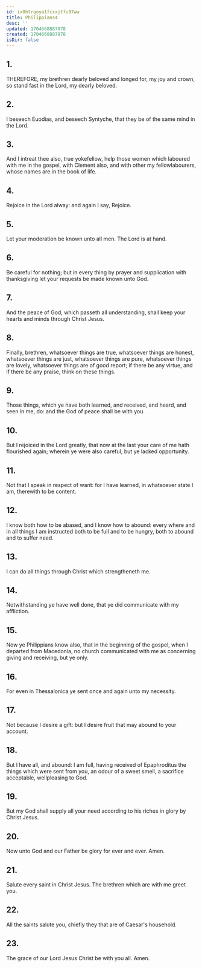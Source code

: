 ```yaml
---
id: ix0btrqoya1fcxxjtfu97ww
title: Philippians4
desc: ''
updated: 1704668887078
created: 1704668887078
isDir: false
---
```

## 1.
THEREFORE, my brethren dearly beloved and longed for, my joy and crown, so stand fast in the Lord, my dearly beloved.
## 2.
I beseech Euodias, and beseech Syntyche, that they be of the same mind in the Lord.
## 3.
And I intreat thee also, true yokefellow, help those women which laboured with me in the gospel, with Clement also, and with other my fellowlabourers, whose names are in the book of life.
## 4.
Rejoice in the Lord alway: and again I say, Rejoice.
## 5.
Let your moderation be known unto all men. The Lord is at hand.
## 6.
Be careful for nothing; but in every thing by prayer and supplication with thanksgiving let your requests be made known unto God.
## 7.
And the peace of God, which passeth all understanding, shall keep your hearts and minds through Christ Jesus.
## 8.
Finally, brethren, whatsoever things are true, whatsoever things are honest, whatsoever things are just, whatsoever things are pure, whatsoever things are lovely, whatsoever things are of good report; if there be any virtue, and if there be any praise, think on these things.
## 9.
Those things, which ye have both learned, and received, and heard, and seen in me, do: and the God of peace shall be with you.
## 10.
But I rejoiced in the Lord greatly, that now at the last your care of me hath flourished again; wherein ye were also careful, but ye lacked opportunity.
## 11.
Not that I speak in respect of want: for I have learned, in whatsoever state I am, therewith to be content.
## 12.
I know both how to be abased, and I know how to abound: every where and in all things I am instructed both to be full and to be hungry, both to abound and to suffer need.
## 13.
I can do all things through Christ which strengtheneth me.
## 14.
Notwithstanding ye have well done, that ye did communicate with my affliction.
## 15.
Now ye Philippians know also, that in the beginning of the gospel, when I departed from Macedonia, no church communicated with me as concerning giving and receiving, but ye only.
## 16.
For even in Thessalonica ye sent once and again unto my necessity.
## 17.
Not because I desire a gift: but I desire fruit that may abound to your account.
## 18.
But I have all, and abound: I am full, having received of Epaphroditus the things which were sent from you, an odour of a sweet smell, a sacrifice acceptable, wellpleasing to God.
## 19.
But my God shall supply all your need according to his riches in glory by Christ Jesus.
## 20.
Now unto God and our Father be glory for ever and ever. Amen.
## 21.
Salute every saint in Christ Jesus. The brethren which are with me greet you.
## 22.
All the saints salute you, chiefly they that are of Caesar's household.
## 23.
The grace of our Lord Jesus Christ be with you all. Amen.
